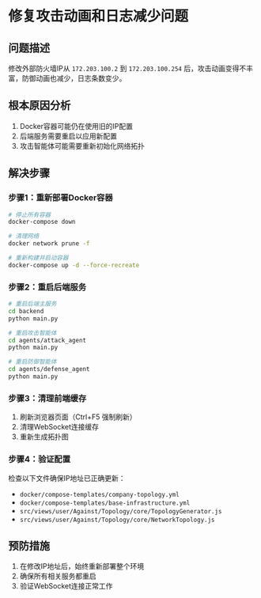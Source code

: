 # 修复攻击动画和日志减少问题

## 问题描述
修改外部防火墙IP从 `172.203.100.2` 到 `172.203.100.254` 后，攻击动画变得不丰富，防御动画也减少，日志条数变少。

## 根本原因分析
1. Docker容器可能仍在使用旧的IP配置
2. 后端服务需要重启以应用新配置
3. 攻击智能体可能需要重新初始化网络拓扑

## 解决步骤

### 步骤1：重新部署Docker容器
```bash
# 停止所有容器
docker-compose down

# 清理网络
docker network prune -f

# 重新构建并启动容器
docker-compose up -d --force-recreate
```

### 步骤2：重启后端服务
```bash
# 重启后端主服务
cd backend
python main.py

# 重启攻击智能体
cd agents/attack_agent
python main.py

# 重启防御智能体
cd agents/defense_agent
python main.py
```

### 步骤3：清理前端缓存
1. 刷新浏览器页面（Ctrl+F5 强制刷新）
2. 清理WebSocket连接缓存
3. 重新生成拓扑图

### 步骤4：验证配置
检查以下文件确保IP地址已正确更新：
- `docker/compose-templates/company-topology.yml`
- `docker/compose-templates/base-infrastructure.yml`
- `src/views/user/Against/Topology/core/TopologyGenerator.js`
- `src/views/user/Against/Topology/core/NetworkTopology.js`

## 预防措施
1. 在修改IP地址后，始终重新部署整个环境
2. 确保所有相关服务都重启
3. 验证WebSocket连接正常工作